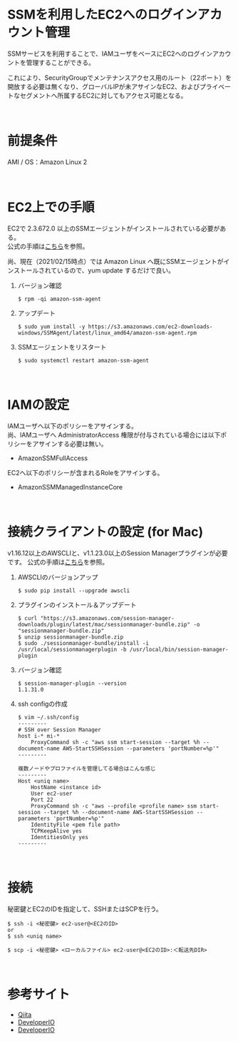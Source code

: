 # SSMを利用したEC2へのログインアカウント管理
SSMサービスを利用することで、IAMユーザをベースにEC2へのログインアカウントを管理することができる。

これにより、SecurityGroupでメンテナンスアクセス用のルート（22ポート）を開放する必要は無くなり、グローバルIPが未アサインなEC2、およびプライベートなセグメントへ所属するEC2に対してもアクセス可能となる。

<br>

# 前提条件
AMI / OS：Amazon Linux 2

<br>

# EC2上での手順
EC2で 2.3.672.0 以上のSSMエージェントがインストールされている必要がある。  
公式の手順は[こちら](https://docs.aws.amazon.com/ja_jp/systems-manager/latest/userguide/sysman-manual-agent-install.html)を参照。

尚、現在（2021/02/15時点）では Amazon Linux へ既にSSMエージェントがインストールされているので、yum update するだけで良い。

1. バージョン確認
	```Shell
	$ rpm -qi amazon-ssm-agent
	```

2. アップデート
	```Shell
	$ sudo yum install -y https://s3.amazonaws.com/ec2-downloads-windows/SSMAgent/latest/linux_amd64/amazon-ssm-agent.rpm
	```

3. SSMエージェントをリスタート
	```Shell
	$ sudo systemctl restart amazon-ssm-agent
	```

<br>

# IAMの設定
IAMユーザへ以下のポリシーをアサインする。  
尚、IAMユーザへ AdministratorAccess 権限が付与されている場合には以下ポリシーをアサインする必要は無い。

- AmazonSSMFullAccess

EC2へ以下のポリシーが含まれるRoleをアサインする。

- AmazonSSMManagedInstanceCore

<br>

# 接続クライアントの設定 (for Mac)
v1.16.12以上のAWSCLIと、v1.1.23.0以上のSession Managerプラグインが必要です。
公式の手順は[こちら](https://docs.aws.amazon.com/ja_jp/systems-manager/latest/userguide/session-manager-working-with-install-plugin.html)を参照。

1. AWSCLIのバージョンアップ
	```Shell
	$ sudo pip install --upgrade awscli
	```

2. プラグインのインストール＆アップデート
	```Shell
	$ curl "https://s3.amazonaws.com/session-manager-downloads/plugin/latest/mac/sessionmanager-bundle.zip" -o "sessionmanager-bundle.zip"
	$ unzip sessionmanager-bundle.zip
	$ sudo ./sessionmanager-bundle/install -i /usr/local/sessionmanagerplugin -b /usr/local/bin/session-manager-plugin
	```

3. バージョン確認
	```Shell
	$ session-manager-plugin --version
	1.1.31.0
	```

4. ssh configの作成
	``` ApacheConf
	$ vim ~/.ssh/config
	---------
	# SSH over Session Manager
	host i-* mi-*
		ProxyCommand sh -c "aws ssm start-session --target %h --document-name AWS-StartSSHSession --parameters 'portNumber=%p'"
	---------

	複数ノードやプロファイルを管理してる場合はこんな感じ
	---------
	Host <uniq name>
		HostName <instance id>
		User ec2-user
		Port 22
		ProxyCommand sh -c "aws --profile <profile name> ssm start-session --target %h --document-name AWS-StartSSHSession --parameters 'portNumber=%p'"
		IdentityFile <pem file path>
		TCPKeepAlive yes
		IdentitiesOnly yes
	---------
	```

<br>

# 接続
秘密鍵とEC2のIDを指定して、SSHまたはSCPを行う。

```Shell
$ ssh -i <秘密鍵> ec2-user@<EC2のID>
or
$ ssh <uniq name>

$ scp -i <秘密鍵> <ローカルファイル> ec2-user@<EC2のID>:＜転送先DIR>
```

<br>

# 参考サイト
- [Qiita](https://qiita.com/comefigo/items/b705325d082018ab2348)
- [DeveloperIO](https://dev.classmethod.jp/cloud/aws/session-manager-launches-tunneling-support-for-ssh-and-scp/)
- [DeveloperIO ](https://dev.classmethod.jp/cloud/ssm-session-manager-from-mac-to-linux-ec2/)